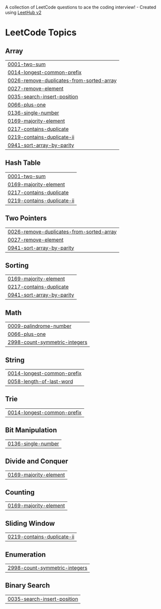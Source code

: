 A collection of LeetCode questions to ace the coding interview! - Created using [LeetHub v2](https://github.com/arunbhardwaj/LeetHub-2.0)
<!---LeetCode Topics Start-->
# LeetCode Topics
## Array
|  |
| ------- |
| [0001-two-sum](https://github.com/aslahkp01/DSA/tree/master/0001-two-sum) |
| [0014-longest-common-prefix](https://github.com/aslahkp01/DSA/tree/master/0014-longest-common-prefix) |
| [0026-remove-duplicates-from-sorted-array](https://github.com/aslahkp01/DSA/tree/master/0026-remove-duplicates-from-sorted-array) |
| [0027-remove-element](https://github.com/aslahkp01/DSA/tree/master/0027-remove-element) |
| [0035-search-insert-position](https://github.com/aslahkp01/DSA/tree/master/0035-search-insert-position) |
| [0066-plus-one](https://github.com/aslahkp01/DSA/tree/master/0066-plus-one) |
| [0136-single-number](https://github.com/aslahkp01/DSA/tree/master/0136-single-number) |
| [0169-majority-element](https://github.com/aslahkp01/DSA/tree/master/0169-majority-element) |
| [0217-contains-duplicate](https://github.com/aslahkp01/DSA/tree/master/0217-contains-duplicate) |
| [0219-contains-duplicate-ii](https://github.com/aslahkp01/DSA/tree/master/0219-contains-duplicate-ii) |
| [0941-sort-array-by-parity](https://github.com/aslahkp01/DSA/tree/master/0941-sort-array-by-parity) |
## Hash Table
|  |
| ------- |
| [0001-two-sum](https://github.com/aslahkp01/DSA/tree/master/0001-two-sum) |
| [0169-majority-element](https://github.com/aslahkp01/DSA/tree/master/0169-majority-element) |
| [0217-contains-duplicate](https://github.com/aslahkp01/DSA/tree/master/0217-contains-duplicate) |
| [0219-contains-duplicate-ii](https://github.com/aslahkp01/DSA/tree/master/0219-contains-duplicate-ii) |
## Two Pointers
|  |
| ------- |
| [0026-remove-duplicates-from-sorted-array](https://github.com/aslahkp01/DSA/tree/master/0026-remove-duplicates-from-sorted-array) |
| [0027-remove-element](https://github.com/aslahkp01/DSA/tree/master/0027-remove-element) |
| [0941-sort-array-by-parity](https://github.com/aslahkp01/DSA/tree/master/0941-sort-array-by-parity) |
## Sorting
|  |
| ------- |
| [0169-majority-element](https://github.com/aslahkp01/DSA/tree/master/0169-majority-element) |
| [0217-contains-duplicate](https://github.com/aslahkp01/DSA/tree/master/0217-contains-duplicate) |
| [0941-sort-array-by-parity](https://github.com/aslahkp01/DSA/tree/master/0941-sort-array-by-parity) |
## Math
|  |
| ------- |
| [0009-palindrome-number](https://github.com/aslahkp01/DSA/tree/master/0009-palindrome-number) |
| [0066-plus-one](https://github.com/aslahkp01/DSA/tree/master/0066-plus-one) |
| [2998-count-symmetric-integers](https://github.com/aslahkp01/DSA/tree/master/2998-count-symmetric-integers) |
## String
|  |
| ------- |
| [0014-longest-common-prefix](https://github.com/aslahkp01/DSA/tree/master/0014-longest-common-prefix) |
| [0058-length-of-last-word](https://github.com/aslahkp01/DSA/tree/master/0058-length-of-last-word) |
## Trie
|  |
| ------- |
| [0014-longest-common-prefix](https://github.com/aslahkp01/DSA/tree/master/0014-longest-common-prefix) |
## Bit Manipulation
|  |
| ------- |
| [0136-single-number](https://github.com/aslahkp01/DSA/tree/master/0136-single-number) |
## Divide and Conquer
|  |
| ------- |
| [0169-majority-element](https://github.com/aslahkp01/DSA/tree/master/0169-majority-element) |
## Counting
|  |
| ------- |
| [0169-majority-element](https://github.com/aslahkp01/DSA/tree/master/0169-majority-element) |
## Sliding Window
|  |
| ------- |
| [0219-contains-duplicate-ii](https://github.com/aslahkp01/DSA/tree/master/0219-contains-duplicate-ii) |
## Enumeration
|  |
| ------- |
| [2998-count-symmetric-integers](https://github.com/aslahkp01/DSA/tree/master/2998-count-symmetric-integers) |
## Binary Search
|  |
| ------- |
| [0035-search-insert-position](https://github.com/aslahkp01/DSA/tree/master/0035-search-insert-position) |
<!---LeetCode Topics End-->